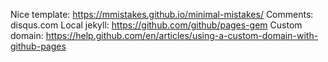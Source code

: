 Nice template:
https://mmistakes.github.io/minimal-mistakes/
Comments:
disqus.com
Local jekyll:
https://github.com/github/pages-gem
Custom domain:
https://help.github.com/en/articles/using-a-custom-domain-with-github-pages

